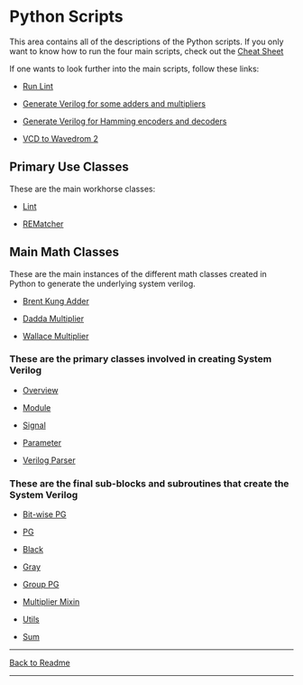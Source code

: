 # Python Scripts

This area contains all of the descriptions of the Python scripts. If you only want to know how to run the four main scripts, check out the [Cheat Sheet](./cheat_sheet.md)

If one wants to look further into the main scripts, follow these links:

* [Run Lint](lint_wrap.md)

* [Generate Verilog for some adders and multipliers](math_generate.md)

* [Generate Verilog for Hamming encoders and decoders](ecc_generate.md)

* [VCD to Wavedrom 2](vcd2wavedrom2.md)

## Primary Use Classes

These are the main workhorse classes:

* [Lint](lint.md)

* [REMatcher](REMatcher.md)

## Main Math Classes

These are the main instances of the different math classes created in Python to generate the underlying system verilog.

* [Brent Kung Adder](brent_kung_adder.md)

* [Dadda Multiplier](dadda_multiplier.md)

* [Wallace Multiplier](wallace_multiplier.md)

### These are the primary classes involved in creating System Verilog

* [Overview](verilog_class_overview.md)

* [Module](module.md)

* [Signal](signal.md)

* [Parameter](param.md)

* [Verilog Parser](verilog_parser.md)

### These are the final sub-blocks and subroutines that create the System Verilog

* [Bit-wise PG](bitwise_pg_logic.md)

* [PG](pg.md)

* [Black](black.md)

* [Gray](gray.md)

* [Group PG](group_pg_logic.md)

* [Multiplier Mixin](multiplier_mixin.md)

* [Utils](utils.md)

* [Sum](sum_logic.md)

---

[Back to Readme](../../../README.md)

---
